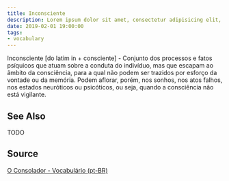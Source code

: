 ```yaml
---
title: Inconsciente
description: Lorem ipsum dolor sit amet, consectetur adipisicing elit, sed do eiusmod tempor incididunt ut labore et dolore magna aliqua.  TODO
date: 2019-02-01 19:00:00
tags:
- vocabulary
---
```


Inconsciente [do latim in + consciente] - Conjunto dos processos e fatos psíquicos que atuam sobre a conduta do indivíduo, mas que escapam ao âmbito da consciência, para a qual não podem ser trazidos por esforço da vontade ou da memória. Podem aflorar, porém, nos sonhos, nos atos falhos, nos estados neuróticos ou psicóticos, ou seja, quando a consciência não está vigilante.

## See Also
TODO

## Source
[O Consolador - Vocabulário (pt-BR)](http://www.oconsolador.com.br/linkfixo/vocabulario/principal.html)



